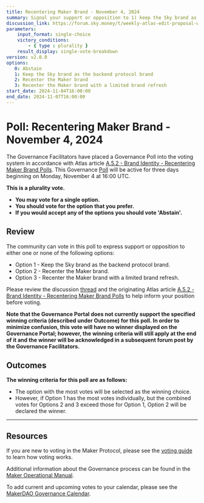 ```yaml
---
title: Recentering Maker Brand - November 4, 2024
summary: Signal your support or opposition to 1) keep the Sky brand as the backend protocol brand; or 2) recenter the Maker brand; or 3) recenter the Maker brand with a limited brand refresh.
discussion_link: https://forum.sky.money/t/weekly-atlas-edit-proposal-week-of-2024-10-28-0/25411
parameters:
    input_format: single-choice
    victory_conditions:
        - { type : plurality }
    result_display: single-vote-breakdown
version: v2.0.0
options:
   0: Abstain
   1: Keep the Sky brand as the backend protocol brand
   2: Recenter the Maker brand
   3: Recenter the Maker brand with a limited brand refresh
start_date: 2024-11-04T16:00:00
end_date: 2024-11-07T16:00:00
---
```

# Poll: Recentering Maker Brand - November 4, 2024

The Governance Facilitators have placed a Governance Poll into the voting system in accordance with Atlas article [A.5.2 - Brand Identity - Recentering Maker Brand Polls](https://github.com/makerdao/next-gen-atlas/blob/0ad10bf7adb809299f2e35ca048b62708a3bbb6c/Sky%20Atlas/Sky%20Atlas.html#L8697BD). This Governance [Poll](https://sky-atlas.powerhouse.io/#A.1.9.1_Operational_Weekly_Cycle-b189fa17-57a9-4d4e-9780-0ce4efd94211|0db30308) will be active for three days beginning on Monday, November 4 at 16:00 UTC.

**This is a plurality vote.**

- **You may vote for a single option.**
- **You should vote for the option that you prefer.**
- **If you would accept any of the options you should vote 'Abstain'.**

## Review

The community can vote in this poll to express support or opposition to either one or none of the following options:

- Option 1 - Keep the Sky brand as the backend protocol brand.
- Option 2 - Recenter the Maker brand.
- Option 3 - Recenter the Maker brand with a limited brand refresh.

Please review the discussion [thread](https://forum.sky.money/t/weekly-atlas-edit-proposal-week-of-2024-10-28-0/25411) and the originating Atlas article [A.5.2 - Brand Identity - Recentering Maker Brand Polls](https://github.com/makerdao/next-gen-atlas/blob/0ad10bf7adb809299f2e35ca048b62708a3bbb6c/Sky%20Atlas/Sky%20Atlas.html#L8697BD) to help inform your position before voting.

**Note that the Governance Portal does not currently support the specified winning criteria (described under **Outcome**) for this poll. In order to minimize confusion, this vote will have no winner displayed on the Governance Portal; however, the winning criteria will still apply at the end of it and the winner will be acknowledged in a subsequent forum post by the Governance Facilitators.**

## Outcomes

**The winning criteria for this poll are as follows:**

- The option with the most votes will be selected as the winning choice.
- However, if Option 1 has the most votes individually, but the combined votes for Options 2 and 3 exceed those for Option 1, Option 2 will be declared the winner.

---

## Resources

If you are new to voting in the Maker Protocol, please see the [voting guide](https://manual.makerdao.com/governance/voting-in-makerdao/on-chain-governance) to learn how voting works.

Additional information about the Governance process can be found in the [Maker Operational Manual](https://manual.makerdao.com).

To add current and upcoming votes to your calendar, please see the [MakerDAO Governance Calendar](https://manual.makerdao.com/makerdao/calendars/governance-calendar).
